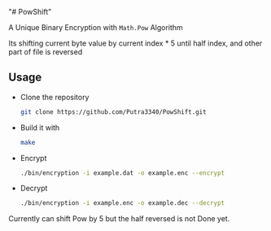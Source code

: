 "# PowShift" 

A Unique Binary Encryption with `Math.Pow` Algorithm

Its shifting current byte value by current index * 5 until half index, and other part of file is reversed

## Usage
- Clone the repository
    ```bash
    git clone https://github.com/Putra3340/PowShift.git
    ```
- Build it with
    ```bash
    make
    ```
- Encrypt
    ```bash
    ./bin/encryption -i example.dat -o example.enc --encrypt
    ```
- Decrypt
    ```bash
    ./bin/encryption -i example.enc -o example.dec --decrypt
    ```

Currently can shift Pow by 5 but the half reversed is not Done yet.